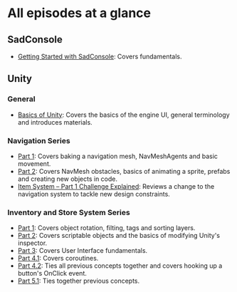 # All episodes at a glance

## SadConsole
* [Getting Started with SadConsole](2-2017\GettingStartedwithSadConsole): Covers fundamentals.

## Unity

### General
* [Basics of Unity](1-2017/BasicsOfUnity): Covers the basics of the engine UI, general terminology and introduces materials.

### Navigation Series
* [Part 1](1-2017/UnityNavigationPt1): Covers baking a navigation mesh, NavMeshAgents and basic movement.
* [Part 2](1-2017/UnityNavigationPt2): Covers NavMesh obstacles, basics of animating a sprite, prefabs and creating new objects in code.
* [Item System – Part 1 Challenge Explained](https://blogs.msdn.microsoft.com/dotnet/2017/02/03/games-item-system-part-1-challenge-explained/): Reviews a change to the navigation system to tackle new design constraints. 

### Inventory and Store System Series

* [Part 1](1-2017/): Covers object rotation, filting, tags and sorting layers.
* [Part 2](2-2017/UnityItemSystemPt2-ScriptableObjects): Covers scriptable objects and the basics of modifying Unity's inspector.
* [Part 3](3-2017/UnityItemSystemPt3-UI): Covers User Interface fundamentals.
* [Part 4.1](3-2017/UnityItemSystemPt4.1-WiringTheUI): Covers coroutines.
* [Part 4.2](3-2017/UnityItemSystemPt4.2-PopulatingUIData): Ties all previous concepts together and covers hooking up a button's OnClick event.
* [Part 5.1](4-2017/UnityItemSystemPt5.1-PlayerInventory): Ties together previous concepts.
